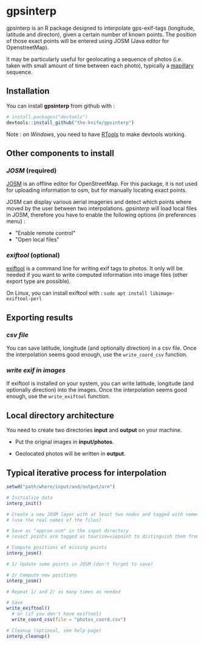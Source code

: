 
<!-- README.md is generated from README.Rmd. Please edit that file -->
gpsinterp
=========

gpsinterp is an R package designed to interpolate gps-exif-tags (longitude, latitude and directon), given a certain number of known points. The position of those exact points will be entered using JOSM (Java editor for OpenstreetMap).

It may be particularly useful for geolocating a sequence of photos (i.e. taken with small amount of time between each photo), typically a [mapillary](http://mapillary.com/app) sequence.

Installation
------------

You can install **gpsinterp** from github with :

``` r
# install.packages("devtools")
devtools::install_github("the-knife/gpsinterp")
```

Note : *on Windows*, you need to have [RTools](https://cran.r-project.org/bin/windows/Rtools) to make devtools working.

Other components to install
---------------------------

### *JOSM* (required)

[JOSM](http://josm.openstreetmap.de) is an offline editor for OpenStreetMap. For this package, it is not used for uploading information to osm, but for manually locating exact points.

JOSM can display various aerial imageries and detect which points where moved by the user between two interpolations. *gpsinterp* will load local files in JOSM, therefore you have to enable the following options (in preferences menu) :

-   "Enable remote control"
-   "Open local files"

### *exiftool* (optional)

[exiftool](http://sno.phy.queensu.ca/~phil/exiftool/) is a command line for writing exif tags to photos. It only will be needed if you want to write computed information into image files (other export type are possible).

On Linux, you can install exiftool with : `sudo apt install libimage-exiftool-perl`

Exporting results
-----------------

### *csv file*

You can save latitude, longitude (and optionally direction) in a csv file. Once the interpolation seems good enough, use the `write_coord_csv` function.

### *write exif in images*

If exiftool is installed on your system, you can write latitude, longitude (and optionally direction) into the images. Once the interpolation seems good enough, use the `write_exiftool` function.

Local directory architecture
----------------------------

You need to create two directories **input** and **output** on your machine.

-   Put the orignal images in **input/photos**.

-   Geolocated photos will be written in **output**.

Typical iterative process for interpolation
-------------------------------------------

``` r
setwd("path/where/input/and/output/are")

# Initialize data
interp_init()

# Create a new JOSM layer with at least two nodes and tagged with name="photo_xxx.JPG"
# (use the real names of the files)

# Save as "approx.osm" in the input directory
# (exact points are tagged as tourism=viepoint to distinguish them from interpolated ones)

# Compute positions of missing points
interp_josm()

# 1/ Update some points in JOSM (don't forget to save)

# 2/ Compute new positions
interp_josm()

# Repeat 1/ and 2/ as many times as needed

# Save
write_exiftool()
  # or (if you don't have exiftool)
  write_coord_csv(file = "photos_coord.csv")

# Cleanup (optional, see help page)
interp_cleanup()
```
